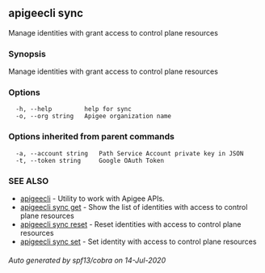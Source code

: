 ## apigeecli sync

Manage identities with grant access to control plane resources

### Synopsis

Manage identities with grant access to control plane resources

### Options

```
  -h, --help         help for sync
  -o, --org string   Apigee organization name
```

### Options inherited from parent commands

```
  -a, --account string   Path Service Account private key in JSON
  -t, --token string     Google OAuth Token
```

### SEE ALSO

* [apigeecli](apigeecli.md)	 - Utility to work with Apigee APIs.
* [apigeecli sync get](apigeecli_sync_get.md)	 - Show the list of identities with access to control plane resources
* [apigeecli sync reset](apigeecli_sync_reset.md)	 - Reset identities with access to control plane resources
* [apigeecli sync set](apigeecli_sync_set.md)	 - Set identity with access to control plane resources

###### Auto generated by spf13/cobra on 14-Jul-2020
